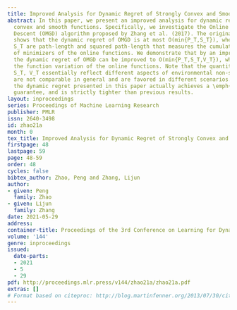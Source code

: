 ```yaml
---
title: Improved Analysis for Dynamic Regret of Strongly Convex and Smooth Functions
abstract: In this paper, we present an improved analysis for dynamic regret of strongly
  convex and smooth functions. Specifically, we investigate the Online Multiple Gradient
  Descent (OMGD) algorithm proposed by Zhang et al. (2017). The original analysis
  shows that the dynamic regret of OMGD is at most O(min{P_T,S_T}), where P_T and
  S_T are path-length and squared path-length that measures the cumulative movement
  of minimizers of the online functions. We demonstrate that by an improved analysis,
  the dynamic regret of OMGD can be improved to O(min{P_T,S_T,V_T}), where V_T is
  the function variation of the online functions. Note that the quantities of P_T,
  S_T, V_T essentially reflect different aspects of environmental non-stationarity—they
  are not comparable in general and are favored in different scenarios. Therefore,
  the dynamic regret presented in this paper actually achieves a \emph{best-of-three-worlds}
  guarantee, and is strictly tighter than previous results.
layout: inproceedings
series: Proceedings of Machine Learning Research
publisher: PMLR
issn: 2640-3498
id: zhao21a
month: 0
tex_title: Improved Analysis for Dynamic Regret of Strongly Convex and Smooth Functions
firstpage: 48
lastpage: 59
page: 48-59
order: 48
cycles: false
bibtex_author: Zhao, Peng and Zhang, Lijun
author:
- given: Peng
  family: Zhao
- given: Lijun
  family: Zhang
date: 2021-05-29
address:
container-title: Proceedings of the 3rd Conference on Learning for Dynamics and Control
volume: '144'
genre: inproceedings
issued:
  date-parts:
  - 2021
  - 5
  - 29
pdf: http://proceedings.mlr.press/v144/zhao21a/zhao21a.pdf
extras: []
# Format based on citeproc: http://blog.martinfenner.org/2013/07/30/citeproc-yaml-for-bibliographies/
---
```


